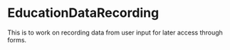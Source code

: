 # EducationDataRecording
This is to work on recording data from user input for later access through forms.
